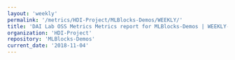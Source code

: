 ```yaml
---
layout: 'weekly'
permalink: '/metrics/HDI-Project/MLBlocks-Demos/WEEKLY/'
title: 'DAI Lab OSS Metrics Metrics report for MLBlocks-Demos | WEEKLY-REPORT-2018-11-04'
organization: 'HDI-Project'
repository: 'MLBlocks-Demos'
current_date: '2018-11-04'
---
```

